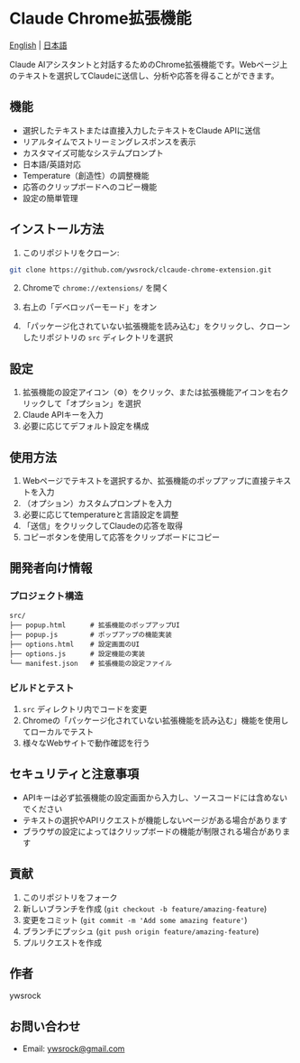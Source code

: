 # Claude Chrome拡張機能

[English](/README.md) | [日本語](/README.ja.md)

Claude AIアシスタントと対話するためのChrome拡張機能です。Webページ上のテキストを選択してClaudeに送信し、分析や応答を得ることができます。

## 機能

- 選択したテキストまたは直接入力したテキストをClaude APIに送信
- リアルタイムでストリーミングレスポンスを表示
- カスタマイズ可能なシステムプロンプト
- 日本語/英語対応
- Temperature（創造性）の調整機能
- 応答のクリップボードへのコピー機能
- 設定の簡単管理

## インストール方法

1. このリポジトリをクローン:
```bash
git clone https://github.com/ywsrock/clcaude-chrome-extension.git
```

2. Chromeで `chrome://extensions/` を開く

3. 右上の「デベロッパーモード」をオン

4. 「パッケージ化されていない拡張機能を読み込む」をクリックし、クローンしたリポジトリの `src` ディレクトリを選択

## 設定

1. 拡張機能の設定アイコン（⚙️）をクリック、または拡張機能アイコンを右クリックして「オプション」を選択
2. Claude APIキーを入力
3. 必要に応じてデフォルト設定を構成

## 使用方法

1. Webページでテキストを選択するか、拡張機能のポップアップに直接テキストを入力
2. （オプション）カスタムプロンプトを入力
3. 必要に応じてtemperatureと言語設定を調整
4. 「送信」をクリックしてClaudeの応答を取得
5. コピーボタンを使用して応答をクリップボードにコピー

## 開発者向け情報

### プロジェクト構造
```
src/
├── popup.html      # 拡張機能のポップアップUI
├── popup.js        # ポップアップの機能実装
├── options.html    # 設定画面のUI
├── options.js      # 設定機能の実装
└── manifest.json   # 拡張機能の設定ファイル
```

### ビルドとテスト

1. `src` ディレクトリ内でコードを変更
2. Chromeの「パッケージ化されていない拡張機能を読み込む」機能を使用してローカルでテスト
3. 様々なWebサイトで動作確認を行う

## セキュリティと注意事項

- APIキーは必ず拡張機能の設定画面から入力し、ソースコードには含めないでください
- テキストの選択やAPIリクエストが機能しないページがある場合があります
- ブラウザの設定によってはクリップボードの機能が制限される場合があります

## 貢献

1. このリポジトリをフォーク
2. 新しいブランチを作成 (`git checkout -b feature/amazing-feature`)
3. 変更をコミット (`git commit -m 'Add some amazing feature'`)
4. ブランチにプッシュ (`git push origin feature/amazing-feature`)
5. プルリクエストを作成


## 作者

ywsrock
## お問い合わせ

- Email: ywsrock@gmail.com
